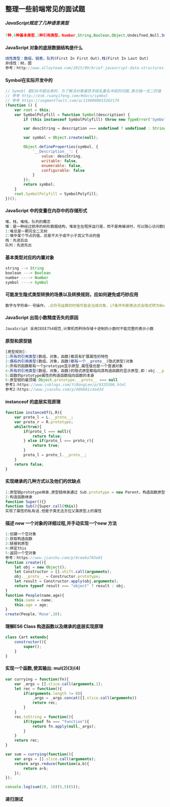 
## 整理一些前端常见的面试题

##### JavaScript规定了几种语言类型
```javascript
7种,6种基本类型,1种引用类型，Number,String,Boolean,Object,Undeifned,Null,Smbol(ES6)
```

#### JavaScript 对象的底层数据结构是什么
```javascript
线性类型：数组，链表，队列(First In First Out),栈(First In Last Out)
非线性：树，图
参考：http://www.alloyteam.com/2015/09/brief-javascript-data-structures-and-algorithms-the-array/
```


#### Symbol在实际开发中的
```javascript
// Symobl 是ES6中提出来的，为了解决对象属性字段名重名冲突的问题,表示独一无二的值
// 参考 http://es6.ruanyifeng.com/#docs/symbol 
// 参考 https://segmentfault.com/a/1190000015262174
(function () {
    var root = this;
    var SymbolPolyfill = function Symbol(description) {
        if (this instanceof SymbolPolyfill) throw new TypeError('Symbol is not a constructor');

        var descString = description === undefined ? undefined : String(description);

        var symbol = Object.create(null);

        Object.defineProperties(symbol, {
            '__Description__': {
                value: descString,
                writable: false,
                enumerable: false,
                configurable: false
            }
        });
        return symbol;
    }
    root.SymbolPolyfill = SymbolPolyfill;
})();
```


#### JavaScript 中的变量在内存中的存储形式
```javascript
堆，栈，堆栈，队列的概念
堆：是一种经过排序的树形数据结构，堆发生在程序运行是，而不是再编译时，可以随心访问数据，堆有2个性质
1:堆总是一颗完全二叉树
2:堆中某个节点的值，总是不大于或不小于其父节点的值
栈：先进后出
队列：先进先出
```

#### 基本类型对应的内置对象
```javascript
string --> String
boolean ---> Boolean
number ----> Number
symbol ----> Symbol

```

#### 可能发生隐式类型转换的场景以及转换规则，应如何避免或巧妙应用
```javascript
数字与字符串+-号操作，.点符号运算的时候可能会当成对象，if条件判断表达式会隐式转为Boolean类型
```


#### JavaScript 出现小数精度丢失的原因
```javascript
JavaScript 采用IEEE754规范,计算机而矜持存储十进制的小数时不能完整的表示小数
```


#### 原型和原型链
```javascript
[原型规则]:
1:所有的引用类型(数组，对象，函数)都具有扩展属性的特性
2:偶有的引用类型(数组，对象，函数)都有一个__proto__(隐式原型)对象
3:所有的函数都有一个prototype显示原型,属性值也是一个普通对象
4:所有的引用类型(数组，对象，函数)的隐式原型都指向其构造函数的显示原型,即：obj.__proto__ === Object.protoptye
5:函数的prototype属性的构造函数指向函数的本身
6:原型链的最顶端 Object.prototype.__proto__ === null
参考1:https://www.cnblogs.com/YiNongLee/p/9335506.html
参考2:https://www.jianshu.com/p/686b61c4a43d
```

#### instanceof 的底层实现原理 
```javascript
function instanceOf(L,R){
    var proto_l = L.__proto__;
    var proto_r = R.prototype;
    while(true){
        if(proto_l === null){
            return false;
        } else if(proto_l === proto_r){
            return true;
        }
        proto_l = proto_l.__proto__;
    }
    return false;
}
```
#### 实现继承的几种方式以及他们的优缺点
```javascript
1:原型链prototype继承,原型链继承通过 Sub.prototype = new Parent，构造函数原型上的熟悉在构造函数的实例上是共享的，即没有实现私有化
2:构造函数继承  
function Super(){}
function Sub(){Super.call(this)} 
实现了属性的私有话,但是子类无法方位父类原型上的属性
```
#### 描述 new 一个对象的详细过程,并手动实现一个new 方法
```javascript
1:创建一个空对象
2:获取构造函数
3:链接到原型
4:绑定this
5:返回一个空对象
参考：https://www.jianshu.com/p/9cee6a703e01
function create(){
    let obj = new Object();
    let Constructor = [].shift.call(arguments);
    obj.__proto__ = Constructor.prototype;
    let result = Constructor.apply(obj,arguments);
    return typeof result === "object" ? result : obj;
}
function People(name,age){
    this.name = name;
    this.age = age;
}
create(People,'Rose',10);
```
#### 理解ES6 Class 构造函数以及继承的底层实现原理
```javascript
class Cart extends{
    constructor(){
        super();
    }
}
```
#### 实现一个函数,使其输出: mul(2)(3)(4)
```javascript
var currying = function(fn){
    var _args = [].slice.call(arguments,1);
    let rec = function(){
        if(arguments.length != 0){
            _args = _args.concat([].slice.call(arguments))
            return rec;
        }
    }
    rec.toString = function(){
        if(typeof fn === "function"){
            return fn.apply(null,_args);
        }
    }
    return rec;
}

var sum = currying(function(){
    var args = [].slice.call(arguments);
    return args.reduce(function(a,b){
        return a+b;
    });
});

console.log(sum(20, 10)(5,5)(5));

```
#### 递归测试
```javascript
```
####  
```javascript
```
####  
```javascript
```
####  
```javascript
```